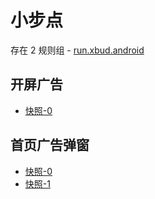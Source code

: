 # 小步点

存在 2 规则组 - [run.xbud.android](/src/apps/run.xbud.android.ts)

## 开屏广告

- [快照-0](https://i.gkd.li/import/12777125)

## 首页广告弹窗

- [快照-0](https://i.gkd.li/import/12777133)
- [快照-1](https://i.gkd.li/import/12777134)

